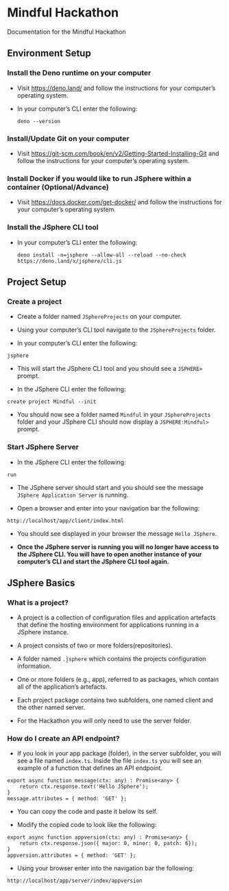 # Mindful Hackathon
Documentation for the Mindful Hackathon

## Environment Setup 

### Install the Deno runtime on your computer 

- Visit https://deno.land/ and follow the instructions for your computer’s operating system. 

- In your computer’s CLI enter the following:
  ```
  deno --version
  ```


### Install/Update Git on your computer 

- Visit https://git-scm.com/book/en/v2/Getting-Started-Installing-Git and follow the instructions for your computer’s operating system. 

 
### Install Docker if you would like to run JSphere within a container (Optional/Advance) 

- Visit https://docs.docker.com/get-docker/ and follow the instructions for your computer’s operating system. 

 
### Install the JSphere CLI tool 

- In your computer’s CLI enter the following: 
  ```
  deno install -n=jsphere --allow-all --reload --no-check https://deno.land/x/jsphere/cli.js
  ```

## Project Setup 

### Create a project 

- Create a folder named `JSphereProjects` on your computer. 

- Using your computer’s CLI tool navigate to the `JSphereProjects` folder. 

- In your computer’s CLI enter the following: 
```
jsphere 
```

- This will start the JSphere CLI tool and you should see a `JSPHERE>` prompt. 

- In the JSphere CLI enter the following: 
```
create project Mindful --init 
```

- You should now see a folder named `Mindful` in your `JSphereProjects` folder and your JSphere CLI should now display a `JSPHERE:Mindful>` prompt. 

 
### Start JSphere Server 

- In the JSphere CLI enter the following: 
```
run
```

- The JSphere server should start and you should see the message `JSphere Application Server` is running. 

- Open a browser and enter into your navigation bar the following: 
```
http://localhost/app/client/index.html
```

- You should see displayed in your browser the message `Hello JSphere`. 

- **Once the JSphere server is running you will no longer have access to the JSphere CLI.  You will have to open another instance of your computer’s CLI and start the JSphere CLI tool again.** 


## JSphere Basics 

### What is a project? 

- A project is a collection of configuration files and application artefacts that define the hosting environment for applications running in a JSphere instance. 

- A project consists of two or more folders(repositories). 

- A folder named `.jsphere` which contains the projects configuration information. 

- One or more folders (e.g., app), referred to as packages, which contain all of the application’s artefacts. 

- Each project package contains two subfolders, one named client and the other named server. 

- For the Hackathon you will only need to use the server folder. 

 
### How do I create an API endpoint? 

- If you look in your app package (folder), in the server subfolder, you will see a file named `index.ts`.  Inside the file `index.ts` you will see an example of a function that defines an API endpoint.

```
export async function message(ctx: any) : Promise<any> {
    return ctx.response.text('Hello JSphere');
}
message.attributes = { method: 'GET' };
```

- You can copy the code and paste it below its self. 

- Modify the copied code to look like the following:
 
```
export async function appversion(ctx: any) : Promise<any> { 
    return ctx.response.json({ major: 0, minor: 0, patch: 6}); 
} 
appversion.attributes = { method: 'GET' };
```

- Using your browser enter into the navigation bar the following: 
```
http://localhost/app/server/index/appversion
```
